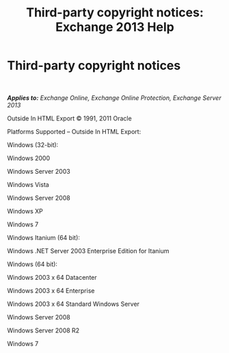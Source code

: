 ﻿---
title: 'Third-party copyright notices: Exchange 2013 Help'
TOCTitle: Third-party copyright notices
ms:assetid: e94f1244-acb8-4ddd-b54e-5cc37f903bbf
ms:mtpsurl: https://technet.microsoft.com/en-us/library/Dd351225(v=EXCHG.150)
ms:contentKeyID: 48385675
ms.date: 12/10/2017
mtps_version: v=EXCHG.150
---

# Third-party copyright notices

 

_**Applies to:** Exchange Online, Exchange Online Protection, Exchange Server 2013_


Outside In HTML Export © 1991, 2011 Oracle

Platforms Supported – Outside In HTML Export:

Windows (32-bit):

Windows 2000

Windows Server 2003

Windows Vista

Windows Server 2008

Windows XP

Windows 7

Windows Itanium (64 bit):

Windows .NET Server 2003 Enterprise Edition for Itanium

Windows (64 bit):

Windows 2003 x 64 Datacenter

Windows 2003 x 64 Enterprise

Windows 2003 x 64 Standard Windows Server

Windows Server 2008

Windows Server 2008 R2

Windows 7

